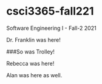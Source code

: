 # csci3365-fall221
 Software Engineering I - Fall-2 2021

 Dr. Franklin was here!

###So was Trolley!	

Rebecca was here!

Alan was here as well.